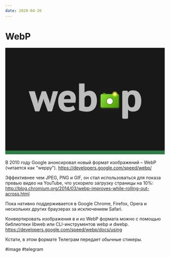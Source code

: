 ```yaml
---
date: 2020-04-26
---
```


# WebP

![WebP logo](webp.png "WebP logo")

В 2010 году Google анонсировал новый формат изображений – WebP (читается как "weppy").
https://developers.google.com/speed/webp/

Эффективнее чем JPEG, PNG и GIF, он стал использоваться для показа превью видео на YouTube, что ускорило загрузку страницы на 10%:
http://blog.chromium.org/2014/03/webp-improves-while-rolling-out-across.html

Пока нативно поддерживается в Google Chrome, Firefox, Opera и нескольких других браузерах за исключением Safari.

Конвертировать изображения в и из WebP формата можно с помощью библиотеки libweb или CLI-инструментов webp и dwebp.
https://developers.google.com/speed/webp/docs/using

Кстати, в этом формате Телеграм передает обычные стикеры.

#image #telegram

